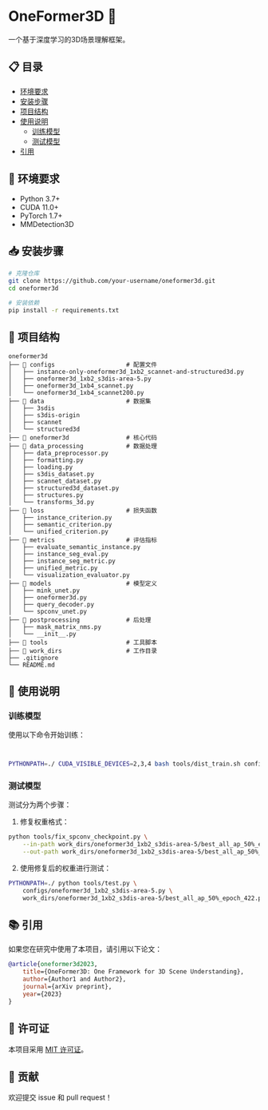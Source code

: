 # OneFormer3D 🚀

一个基于深度学习的3D场景理解框架。

## 📋 目录

- [环境要求](#环境要求)
- [安装步骤](#安装步骤)
- [项目结构](#项目结构)
- [使用说明](#使用说明)
  - [训练模型](#训练模型)
  - [测试模型](#测试模型)
- [引用](#引用)

## 🔧 环境要求

- Python 3.7+
- CUDA 11.0+
- PyTorch 1.7+
- MMDetection3D

## 📥 安装步骤

```bash
# 克隆仓库
git clone https://github.com/your-username/oneformer3d.git
cd oneformer3d

# 安装依赖
pip install -r requirements.txt
```

## 📁 项目结构

```
oneformer3d
├── 📂 configs                    # 配置文件
│   ├── instance-only-oneformer3d_1xb2_scannet-and-structured3d.py
│   ├── oneformer3d_1xb2_s3dis-area-5.py
│   ├── oneformer3d_1xb4_scannet.py
│   └── oneformer3d_1xb4_scannet200.py
├── 📂 data                       # 数据集
│   ├── 3sdis
│   ├── s3dis-origin
│   ├── scannet
│   └── structured3d
├── 📂 oneformer3d                # 核心代码
├── 📂 data_processing            # 数据处理
│   ├── data_preprocessor.py
│   ├── formatting.py
│   ├── loading.py
│   ├── s3dis_dataset.py
│   ├── scannet_dataset.py
│   ├── structured3d_dataset.py
│   ├── structures.py
│   └── transforms_3d.py
├── 📂 loss                       # 损失函数
│   ├── instance_criterion.py
│   ├── semantic_criterion.py
│   └── unified_criterion.py
├── 📂 metrics                    # 评估指标
│   ├── evaluate_semantic_instance.py
│   ├── instance_seg_eval.py
│   ├── instance_seg_metric.py
│   ├── unified_metric.py
│   └── visualization_evaluator.py
├── 📂 models                     # 模型定义
│   ├── mink_unet.py
│   ├── oneformer3d.py
│   ├── query_decoder.py
│   └── spconv_unet.py
├── 📂 postprocessing             # 后处理
│   ├── mask_matrix_nms.py
│   └── __init__.py
├── 📂 tools                      # 工具脚本
├── 📂 work_dirs                  # 工作目录
├── .gitignore
└── README.md
```

## 🚀 使用说明

### 训练模型

使用以下命令开始训练：


```bash


PYTHONPATH=./ CUDA_VISIBLE_DEVICES=2,3,4 bash tools/dist_train.sh configs/oneformer3d_1xb2_s3dis-area-5.py 3
```

### 测试模型

测试分为两个步骤：

1. 修复权重格式：
```bash
python tools/fix_spconv_checkpoint.py \
    --in-path work_dirs/oneformer3d_1xb2_s3dis-area-5/best_all_ap_50%_epoch_422.pth \
    --out-path work_dirs/oneformer3d_1xb2_s3dis-area-5/best_all_ap_50%_epoch_422.pth
```

2. 使用修复后的权重进行测试：
```bash
PYTHONPATH=./ python tools/test.py \
    configs/oneformer3d_1xb2_s3dis-area-5.py \
    work_dirs/oneformer3d_1xb2_s3dis-area-5/best_all_ap_50%_epoch_422.pth
```

## 📚 引用

如果您在研究中使用了本项目，请引用以下论文：

```bibtex
@article{oneformer3d2023,
    title={OneFormer3D: One Framework for 3D Scene Understanding},
    author={Author1 and Author2},
    journal={arXiv preprint},
    year={2023}
}
```

## 📝 许可证

本项目采用 [MIT 许可证](LICENSE)。

## 🤝 贡献

欢迎提交 issue 和 pull request！

